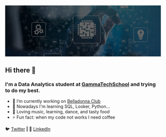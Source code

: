 [![bg][banner]][LinkedIn]

## Hi there 👋
### I'm a Data Analytics student at [GammaTechSchool][GammaTechSchool] and trying to do my best. 


- 🔭 I’m currently working on [Belladonna Club][Belladonna]
- 🌱 Nowadays I'm learning SQL, Looker, Python...
- 💜 Loving music, learning, dance, and tasty food
- ⚡ Fun fact: when my code not works I need coffee

🐦 [Twitter][Twitter] **|** 
👔 [LinkedIn][LinkedIn]

[banner]: https://raw.githubusercontent.com/abometon/abometon/main/linkedin.jpg
[GammaTechSchool]: https://gammatech.school
[Belladonna]: https://instagram.com/belladonna.club
[Twitter]: https://twitter.com/abometon
[LinkedIn]: https://www.linkedin.com/in/alexbometon/



